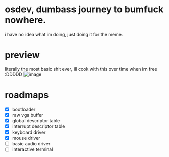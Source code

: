 # osdev, dumbass journey to bumfuck nowhere.
i have no idea what im doing, just doing it for the meme.

# preview
literally the most basic shit ever, ill cook with this over time when im free :DDDDD
![image](https://github.com/xjunko/osdev/assets/44401509/aee8c1fc-508b-4f40-a59b-0dc8ade709b3)

# roadmaps
- [x] bootloader
- [x] raw vga buffer
- [x] global descriptor table
- [x] interrupt descriptor table
- [x] keyboard driver
- [x] mouse driver
- [ ] basic audio driver
- [ ] interactive terminal
